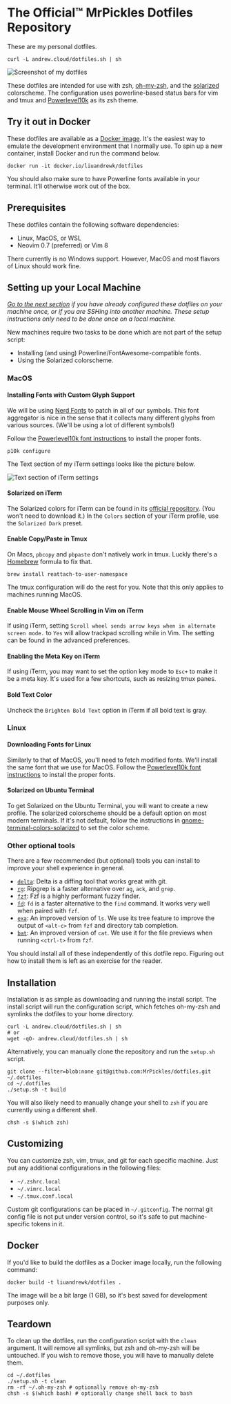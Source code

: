 # The Official&trade; MrPickles Dotfiles Repository

These are my personal dotfiles.

```
curl -L andrew.cloud/dotfiles.sh | sh
```

![Screenshot of my dotfiles](images/screenshot.png)

These dotfiles are intended for use with zsh, [oh-my-zsh][], and the
[solarized][] colorscheme.
The configuration uses powerline-based status bars for vim and tmux and
[Powerlevel10k][powerlevel10k] as its zsh theme.

## Try it out in Docker

These dotfiles are available as a [Docker image][docker-hub].
It's the easiest way to emulate the development environment that I normally use.
To spin up a new container, install Docker and run the command below.

```shell
docker run -it docker.io/liuandrewk/dotfiles
```

You should also make sure to have Powerline fonts available in your terminal.
It'll otherwise work out of the box.

## Prerequisites

These dotfiles contain the following software dependencies:

* Linux, MacOS, or WSL
* Neovim 0.7 (preferred) or Vim 8

There currently is no Windows support.
However, MacOS and most flavors of Linux should work fine.

## Setting up your Local Machine

_[Go to the next section](#installation) if you have already configured these
dotfiles on your machine once, or if you are SSHing into another machine.
These setup instructions only need to be done once on a local machine._

New machines require two tasks to be done which are not part of the setup
script:

* Installing (and using) Powerline/FontAwesome-compatible fonts.
* Using the Solarized colorscheme.

### MacOS

#### Installing Fonts with Custom Glyph Support

We will be using [Nerd Fonts][nerd-fonts] to patch in all of our symbols.
This font aggregator is nice in the sense that it collects many different glyphs
from various sources.
(We'll be using a lot of different symbols!)

Follow the [Powerlevel10k font instructions][p10k-fonts] to install the proper
fonts.

```shell
p10k configure
```

The Text section of my iTerm settings looks like the picture below.

![Text section of iTerm settings](images/iterm_options.png)

#### Solarized on iTerm

The Solarized colors for iTerm can be found in its
[official repository][solarized-repo].
(You won't need to download it.)
In the `Colors` section of your iTerm profile, use the `Solarized Dark` preset.

#### Enable Copy/Paste in Tmux

On Macs, `pbcopy` and `pbpaste` don't natively work in tmux.
Luckly there's a [Homebrew][homebrew] formula to fix that.

```shell
brew install reattach-to-user-namespace
```

The tmux configuration will do the rest for you.
Note that this only applies to machines running MacOS.

#### Enable Mouse Wheel Scrolling in Vim on iTerm

If using iTerm, setting `Scroll wheel sends arrow keys when in alternate screen
mode.` to `Yes` will allow trackpad scrolling while in Vim.
The setting can be found in the advanced preferences.

#### Enabling the Meta Key on iTerm

If using iTerm, you may want to set the option key mode to `Esc+` to make it be
a meta key.
It's used for a few shortcuts, such as resizing tmux panes.

#### Bold Text Color

Uncheck the `Brighten Bold Text` option in iTerm if all bold text is gray.

### Linux

#### Downloading Fonts for Linux

Similarly to that of MacOS, you'll need to fetch modified fonts.
We'll install the same font that we use for MacOS.
Follow the [Powerlevel10k font instructions][p10k-fonts] to install the proper
fonts.

#### Solarized on Ubuntu Terminal

To get Solarized on the Ubuntu Terminal, you will want to create a new profile.
The solarized colorscheme should be a default option on most modern terminals.
If it's not default, follow the instructions in
[gnome-terminal-colors-solarized][] to set the color scheme.

### Other optional tools

There are a few recommended (but optional) tools you can install to improve your
shell experience in general.

* [`delta`][delta]: Delta is a diffing tool that works great with git.
* [`rg`][rg]: Ripgrep is a faster alternative over `ag`, `ack`, and `grep`.
* [`fzf`][fzf]: Fzf is a highly performant fuzzy finder.
* [`fd`][fd]: `fd` is a faster alternative to the `find` command. It works very
  well when paired with `fzf`.
* [`exa`][exa]: An improved version of `ls`. We use its tree feature to improve
  the output of `<alt-c>` from `fzf` and directory tab completion.
* [`bat`][bat]: An improved version of `cat`. We use it for the file previews
  when running `<ctrl-t>` from `fzf`.

You should install all of these independently of this dotfile repo.
Figuring out how to install them is left as an exercise for the reader.

## Installation

Installation is as simple as downloading and running the install script.
The install script will run the configuration script, which fetches oh-my-zsh
and symlinks the dotfiles to your home directory.

```shell
curl -L andrew.cloud/dotfiles.sh | sh
# or
wget -qO- andrew.cloud/dotfiles.sh | sh
```

Alternatively, you can manually clone the repository and run the `setup.sh`
script.

```shell
git clone --filter=blob:none git@github.com:MrPickles/dotfiles.git ~/.dotfiles
cd ~/.dotfiles
./setup.sh -t build
```

You will also likely need to manually change your shell to `zsh` if you are
currently using a different shell.

```shell
chsh -s $(which zsh)
```

## Customizing

You can customize zsh, vim, tmux, and git for each specific machine.
Just put any additional configurations in the following files:

* `~/.zshrc.local`
* `~/.vimrc.local`
* `~/.tmux.conf.local`

Custom git configurations can be placed in `~/.gitconfig`.
The normal git config file is not put under version control, so it's safe to put
machine-specific tokens in it.

## Docker

If you'd like to build the dotfiles as a Docker image locally, run the following
command:

```shell
docker build -t liuandrewk/dotfiles .
```

The image will be a bit large (1 GB), so it's best saved for development
purposes only.

## Teardown

To clean up the dotfiles, run the configuration script with the `clean`
argument.
It will remove all symlinks, but zsh and oh-my-zsh will be untouched.
If you wish to remove those, you will have to manually delete them.

```shell
cd ~/.dotfiles
./setup.sh -t clean
rm -rf ~/.oh-my-zsh # optionally remove oh-my-zsh
chsh -s $(which bash) # optionally change shell back to bash
```

[solarized]: http://ethanschoonover.com/solarized
[homebrew]: http://brew.sh/
[oh-my-zsh]: https://github.com/robbyrussell/oh-my-zsh
[delta]: https://github.com/dandavison/delta
[nerd-fonts]: https://github.com/ryanoasis/nerd-fonts
[p10k-fonts]: https://github.com/romkatv/powerlevel10k/#meslo-nerd-font-patched-for-powerlevel10k
[gnome-terminal-colors-solarized]: https://github.com/Anthony25/gnome-terminal-colors-solarized
[solarized-repo]: https://github.com/altercation/solarized
[rg]: https://github.com/BurntSushi/ripgrep
[fd]: https://github.com/sharkdp/fd
[fzf]: https://github.com/junegunn/fzf
[bat]: https://github.com/sharkdp/bat
[itermcolors]: https://raw.githubusercontent.com/altercation/solarized/e40cd4130e2a82f9b03ada1ca378b7701b1a9110/iterm2-colors-solarized/Solarized%20Dark.itermcolors
[powerlevel10k]: https://github.com/romkatv/powerlevel10k
[exa]: https://github.com/ogham/exa
[docker-hub]: https://hub.docker.com/r/liuandrewk/dotfiles

